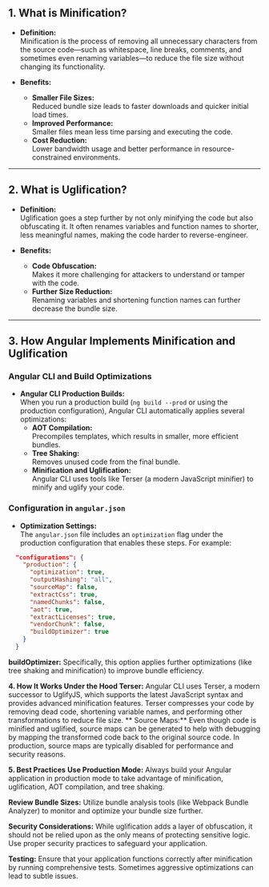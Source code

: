## 1. What is Minification?

- **Definition:**  
  Minification is the process of removing all unnecessary characters from the source code—such as whitespace, line breaks, comments, and sometimes even renaming variables—to reduce the file size without changing its functionality.
  
- **Benefits:**  
  - **Smaller File Sizes:**  
    Reduced bundle size leads to faster downloads and quicker initial load times.
  - **Improved Performance:**  
    Smaller files mean less time parsing and executing the code.
  - **Cost Reduction:**  
    Lower bandwidth usage and better performance in resource-constrained environments.

---

## 2. What is Uglification?

- **Definition:**  
  Uglification goes a step further by not only minifying the code but also obfuscating it. It often renames variables and function names to shorter, less meaningful names, making the code harder to reverse-engineer.
  
- **Benefits:**  
  - **Code Obfuscation:**  
    Makes it more challenging for attackers to understand or tamper with the code.
  - **Further Size Reduction:**  
    Renaming variables and shortening function names can further decrease the bundle size.

---

## 3. How Angular Implements Minification and Uglification

### Angular CLI and Build Optimizations
- **Angular CLI Production Builds:**  
  When you run a production build (`ng build --prod` or using the production configuration), Angular CLI automatically applies several optimizations:
  - **AOT Compilation:**  
    Precompiles templates, which results in smaller, more efficient bundles.
  - **Tree Shaking:**  
    Removes unused code from the final bundle.
  - **Minification and Uglification:**  
    Angular CLI uses tools like Terser (a modern JavaScript minifier) to minify and uglify your code.

### Configuration in `angular.json`
- **Optimization Settings:**  
  The `angular.json` file includes an `optimization` flag under the production configuration that enables these steps. For example:
```json
  "configurations": {
    "production": {
      "optimization": true,
      "outputHashing": "all",
      "sourceMap": false,
      "extractCss": true,
      "namedChunks": false,
      "aot": true,
      "extractLicenses": true,
      "vendorChunk": false,
      "buildOptimizer": true
    }
  }
```

**buildOptimizer:**
Specifically, this option applies further optimizations (like tree shaking and minification) to improve bundle efficiency.

**4. How It Works Under the Hood
Terser:**
Angular CLI uses Terser, a modern successor to UglifyJS, which supports the latest JavaScript syntax and provides advanced minification features. Terser compresses your code by removing dead code, shortening variable names, and performing other transformations to reduce file size.
**
Source Maps:**
Even though code is minified and uglified, source maps can be generated to help with debugging by mapping the transformed code back to the original source code. In production, source maps are typically disabled for performance and security reasons.

**5. Best Practices**
**Use Production Mode:**
Always build your Angular application in production mode to take advantage of minification, uglification, AOT compilation, and tree shaking.

**Review Bundle Sizes:**
Utilize bundle analysis tools (like Webpack Bundle Analyzer) to monitor and optimize your bundle size further.

**Security Considerations:**
While uglification adds a layer of obfuscation, it should not be relied upon as the only means of protecting sensitive logic. Use proper security practices to safeguard your application.

**Testing:**
Ensure that your application functions correctly after minification by running comprehensive tests. Sometimes aggressive optimizations can lead to subtle issues.